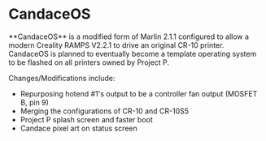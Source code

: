 <h1>CandaceOS</h1>
**CandaceOS** is a modified form of Marlin 2.1.1 configured to allow a modern Creality RAMPS V2.2.1 to drive an original CR-10 printer. CandaceOS is planned to eventually become a template operating system to be flashed on all printers owned by Project P.

Changes/Modifications include:
* Repurposing hotend #1's output to be a controller fan output (MOSFET B, pin 9)
* Merging the configurations of CR-10 and CR-10S5
* Project P splash screen and faster boot
* Candace pixel art on status screen
